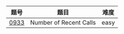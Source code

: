 | 题号 | 题目 | 难度 |
| --- | --- | --- |
| [0933](0933.number-of-recent-calls/README.md) | Number of Recent Calls | easy |